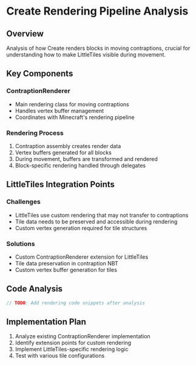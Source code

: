 # Create Rendering Pipeline Analysis

## Overview
Analysis of how Create renders blocks in moving contraptions, crucial for understanding how to make LittleTiles visible during movement.

## Key Components

### ContraptionRenderer
- Main rendering class for moving contraptions
- Handles vertex buffer management
- Coordinates with Minecraft's rendering pipeline

### Rendering Process
1. Contraption assembly creates render data
2. Vertex buffers generated for all blocks
3. During movement, buffers are transformed and rendered
4. Block-specific rendering handled through delegates

## LittleTiles Integration Points

### Challenges
- LittleTiles use custom rendering that may not transfer to contraptions
- Tile data needs to be preserved and accessible during rendering
- Custom vertex generation required for tile structures

### Solutions
- Custom ContraptionRenderer extension for LittleTiles
- Tile data preservation in contraption NBT
- Custom vertex buffer generation for tiles

## Code Analysis

```java
// TODO: Add rendering code snippets after analysis
```

## Implementation Plan

1. Analyze existing ContraptionRenderer implementation
2. Identify extension points for custom rendering
3. Implement LittleTiles-specific rendering logic
4. Test with various tile configurations
